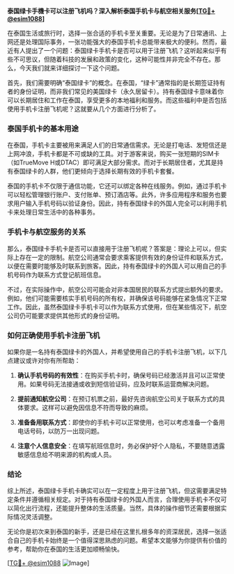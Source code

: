 **泰国绿卡手機卡可以注册飞机吗？深入解析泰国手机卡与航空相关服务[[TG💪+ @esim1088](https://t.me/s/esim1088)]**

在泰国生活或旅行时，选择一张合适的手机卡至关重要。无论是为了日常通讯、上网还是处理国际事务，一张功能强大的泰国手机卡总能带来极大的便利。然而，最近有人提出了一个问题：泰国绿卡手机卡是否可以用于注册飞机？这听起来似乎有些不可思议，但随着科技的发展和政策的变化，这种可能性并非完全不存在。那么，今天我们就来详细探讨一下这个问题。

首先，我们需要明确“泰国绿卡”的概念。在泰国，“绿卡”通常指的是长期签证持有者的身份证明，而非我们常见的美国绿卡（永久居留卡）。持有泰国绿卡意味着你可以长期居住和工作在泰国，享受更多的本地福利和服务。而这些福利中是否包括使用手机卡注册飞机呢？这就要从几个方面进行分析了。

### 泰国手机卡的基本用途

在泰国，手机卡主要被用来满足人们的日常通信需求。无论是打电话、发短信还是上网冲浪，手机卡都是不可或缺的工具。对于游客来说，购买一张短期的SIM卡（如TrueMove H或DTAC）即可满足大部分需求。而对于长期居住者，尤其是持有泰国绿卡的人群，他们更倾向于选择长期有效的手机卡套餐。

泰国的手机卡不仅限于通信功能，它还可以绑定各种在线服务。例如，通过手机卡可以轻松管理银行账户、支付账单、预订酒店等。此外，许多应用程序和服务也要求用户输入手机号码以验证身份。因此，持有泰国绿卡的外国人完全可以利用手机卡来处理日常生活中的各种事务。

### 手机卡与航空服务的关系

那么，泰国绿卡手机卡是否可以直接用于注册飞机呢？答案是：理论上可以，但实际上存在一定的限制。航空公司通常会要求乘客提供有效的身份证件和联系方式，以便在需要时能够及时联系到旅客。因此，持有泰国绿卡的外国人可以用自己的手机号码作为联系方式登记航班信息。

不过，在实际操作中，航空公司可能会对非本国居民的联系方式提出额外的要求。例如，他们可能需要核实手机号码的所有权，并确保该号码能够在紧急情况下正常工作。因此，虽然泰国绿卡手机卡可以作为联系方式使用，但在某些情况下，航空公司仍可能要求提供其他形式的身份证明。

### 如何正确使用手机卡注册飞机

如果你是一名持有泰国绿卡的外国人，并希望使用自己的手机卡注册飞机，以下几点建议或许对你有所帮助：

1. **确认手机号码的有效性**：在购买手机卡时，确保号码已经激活并且可以正常使用。如果号码无法接通或收到短信验证码，应及时联系运营商解决问题。
   
2. **提前通知航空公司**：在预订机票之前，最好先咨询航空公司关于联系方式的具体要求。这样可以避免因信息不符而导致的麻烦。

3. **准备备用联系方式**：即使你的手机卡可以正常使用，也可以考虑准备一个备用电话号码，以防万一出现问题。

4. **注意个人信息安全**：在填写航班信息时，务必保护好个人隐私，不要随意透露敏感信息给不明来源的机构或人员。

### 结论

综上所述，泰国绿卡手机卡确实可以在一定程度上用于注册飞机，但这需要满足特定条件并遵循相关规定。对于持有泰国绿卡的外国人而言，合理使用手机卡不仅可以简化出行流程，还能提升整体的生活质量。当然，具体的操作细节还需要根据实际情况灵活调整。

无论你是初次来到泰国的新手，还是已经在这里扎根多年的资深居民，选择一张适合自己的手机卡始终是一个值得深思熟虑的问题。希望本文能够为你提供有价值的参考，帮助你在泰国的生活更加顺畅愉快。

[[TG💪+ @esim1088](https://t.me/s/esim1088) ![Image](https://i.postimg.cc/4NQfJmqS/Snipaste-2025-05-13-00-14-12.png)]
